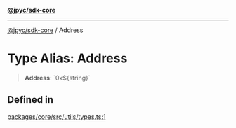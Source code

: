 [**@jpyc/sdk-core**](../README.md)

---

[@jpyc/sdk-core](../globals.md) / Address

# Type Alias: Address

> **Address**: \`0x$\{string\}\`

## Defined in

[packages/core/src/utils/types.ts:1](https://github.com/jcam1/sdks/blob/d7b0b75bf0a43a1290dddb92ba9a24223892592b/packages/core/src/utils/types.ts#L1)
